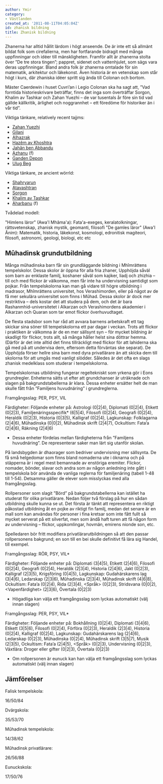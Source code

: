 ```yaml
---
author: Ymir
category:
- Västlanden
created_at: '2011-08-11T04:05:04Z'
id: zhanisk bildning
title: Zhanisk bildning
---
```

Zhanerna har alltid hållit lärdom i högt anseende. De är inte ett så allmänt bildat folk som cirefalierna, men har fortfarande bidragit med många uppfinningar och idéer till mänskligheten. Framför allt är zhanerna stolta över ”De tre stora tingen”; pappret, sidenet och vattenhjulet, som sägs vara deras uppfinningar. Bland andra folk är zhanerna omtalade för sin matematik, arkitektur och läkekonst. Även historia är en vetenskap som står högt i kurs, där zhaniska idéer spritt sig ända till Colonan och bortom.

Mäster Caerdewin i huset Cuvri’an i Legio Colonan ska ha sagt att, ”Vad forntida historieskrivare beträffar, finns det inga som överträffar Sorgon, Khalim av Tashkar och Zahan Yuezhi – de var tusentals år före sin tid vad gällde källkritik, ärlighet och noggrannhet – ett föredöme för historiker än i vår tid”.

Viktiga tänkare, relatively recent tajjms:

-   [Zahan Yuezhi]
-   [Gilani]
-   [Alhazrak]
-   [Hazêm av Khoshtra]
-   [Jahân ben Abbandu]
-   [Azhanu] (f)
-   [Ganden Depon]
-   [Ulug Beg]

Viktiga tänkare, ze ancient wörrld:

-   [Shahryarun]
-   [Atavashtran]
-   [Sorgon]
-   [Khalim av Tashkar]
-   [Aharbanu] (f)

Tvådelad modell:

"Himlens läror" (Awa'l Mhâma'a): Fata'a-exeges, keralatolkningar, rättsvetenskap, zhanisk mystik, geomanti, filosofi
"De gamles läror" (Awa'l Ânim): Matematik, historia, läkekonst, kosmologi, edronitisk magiteori, filosofi, astronomi, geologi, biologi, etc etc

## Mûhadinsk grundutbildning

Många mûhadinska barn får sin grundläggande bildning i Mhîmrättens tempelskolor. Dessa skolor är öppna för alla fria zhaner, Upphöjda såväl som barn av enklaste familj, koshaner såväl som kajiker, liadj och zhizhia – till och med flickor är välkomna, men får inte ha undervisning samtidigt som pojkar. Från tempelskolorna kan man gå vidare till högre utbildning i madrasor, Mhîmrättens universitet, hos Verashimorden, eller på något av de få mer sekulära universitet som finns i Mûhad. Dessa skolor är dock mer restriktiva – dels kostar det att studera på dem, och det är bara Rashanmhid-universitetet i Alkarzan och Verashimordens akademier i Alkarzan och Quaran som tar emot flickor överhuvudtaget.

De flesta stadsbor som har råd att avvara barnens arbetskraft ett tag skickar sina söner till tempelskolorna ett par dagar i veckan. Trots att flickor i praktiken är välkomna är de en mer sällsynt syn – för mycket bildning är skadligt för flickor, trots allt, så många håller helst sina döttrar hemma. (Därför är det inte alltid det finns tillräckligt med flickor för att lahiderna ska gå med på att undervisa dem, eftersom detta förväntas ske separat). De Upphöjda förser hellre sina barn med dyra privatlärare än att skicka dem till skolorna för att umgås med vanligt slödder. Således är det ofta en slags zhanisk medelklass som studerar i tempelskolorna.

Tempelskolornas utbildning fungerar regeltekniskt som yrkena gör i Eons grundregler. Enheterna sätts ut efter att grundchanser är uträknade och slagen på bakgrundstabellerna är klara. Dessa enheter ersätter helt de man skulle fått från ”Familjens huvudnäring” i grundreglerna.

Framgångsslag: PER, PSY, VIL

Färdigheter: Följande enheter på: Astrologi (0\|2\|4), Diplomati (0\|2\|4), Etikett (0\|2\|3), Familjenäringsspecifik\* (6\|5\|4), Filosofi (0\|2\|4), Geografi (0\|2\|4), Heraldik (0\|2\|3), Historia (0\|3\|5), Kalligraf (0\|2\|4), Lagkunskap: Folklagarna (2\|4\|6), Mûhadinska (0\|0\|2), Mûhadinsk skrift (2\|4\|7), Ockultism: Fata’a (2\|4\|6), Räkning (2\|4\|6)

-   Dessa enheter fördelas mellan färdigheterna från ”Familjens huvudnäring”. De representerar saker man lärt sig utanför skolan.

På landsbygden är dhaorager som bedriver undervisning mer sällsynta. De få små helgedomar som finns bland nomaderna ute i öknarna och på stäpperna är i regel mest bemannade av enstöriga eremiter. Flickor, nomader, bönder, slavar och andra som av någon anledning inte gått i tempelskola bör använda de vanliga reglerna för familjenäring (tabell 1-48 till 1-54). Detsamma gäller de elever som misslyckas med alla framgångsslag.

Rollpersoner som slagit ”Börd” på bakgrundstabellerna kan istället ha studerat för olika privatlärare. Nedan följer två förslag på hur en sådan utbildning skulle kunna se ut. Det första är tänkt att representera en riktigt påkostad utbildning åt en pojke av riktigt fin familj, medan det senare är en mall som kan användas för personer i fina kretsar som inte fått fullt så mycket serverat på ett silverfat, men som ändå haft turen att få någon form av undervisning – flickor, uppkomlingar, hovmän, emirens nionde son, etc.

Spelledaren bör fritt modifiera privatlärarutbildningen så att den passar rollpersonens bakgrund; en son till en bei skulle definitivt få lära sig Handel, till exempel.

Framgångsslag: RÖR, PSY, VIL\*

Färdigheter: Följande enheter på: Diplomati (3\|4\|5), Etikett (2\|4\|6), Filosofi (0\|2\|4), Geografi (0\|2\|4), Heraldik (2\|3\|4), Historia (2\|4\|6), Jakt (0\|2\|3), Kalligraf (2\|3\|5), Krigsföring (0\|4\|5), Lagkunskap: Gudahärskarens lag (3\|4\|6), Ledarskap (2\|3\|6), Mûhadinska (2\|3\|4), Mûhadinsk skrift (4\|6\|8), Ockultism: Fata’a (0\|2\|4), Rida (2\|3\|4), <Språk> (0\|2\|3), Stridsvana (0\|0\|2), <Vapenfärdighet> (2\|3\|6), Övertala (0\|2\|3)

-   Högadliga kan välja ett framgångsslag som lyckas automatiskt (välj innan slagen)

Framgångsslag: PER, PSY, VIL\*

Färdigheter: Följande enheter på: Bokhållning (0\|2\|4), Diplomati (3\|4\|6), Etikett (3\|5\|6), Filosofi (0\|2\|4), Förföra (0\|2\|3), Heraldik (2\|3\|4), Historia (0\|2\|4), Kalligraf (0\|2\|4), Lagkunskap: Gudahärskarens lag (2\|4\|6), Ledarskap (0\|2\|3), Mûhadinska (0\|2\|4), Mûhadinsk skrift (3\|5\|7), Musik (2\|3\|5), Ockultism: Fata’a (2\|4\|5), <Språk> (0\|2\|3), Undervisning (0\|2\|3), Växtlära: Droger eller gifter (0\|2\|3), Övertala (0\|2\|3)

-   Om rollpersonen är eunuck kan han välja ett framgångsslag som lyckas automatiskt (välj innan slagen)

## Jämförelser

Falisk tempelskola:

16/50/84

Dvärgskola:

35/53/70

Mûhadinsk tempelskola:

14/38/62

Mûhadinsk privatlärare:

26/56/88

Eunuckskola:

17/50/76

  [Zahan Yuezhi]: Zahan_Yuezhi
  [Gilani]: Gilani
  [Alhazrak]: Alhazrak
  [Hazêm av Khoshtra]: Hazêm_av_Khoshtra
  [Jahân ben Abbandu]: Jahân_ben_Abbandu
  [Azhanu]: Azhanu
  [Ganden Depon]: Ganden_Depon
  [Ulug Beg]: Ulug_Beg
  [Shahryarun]: Shahryarun
  [Atavashtran]: Atavashtran
  [Sorgon]: Sorgon
  [Khalim av Tashkar]: Khalim_av_Tashkar
  [Aharbanu]: Aharbanu